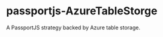 passportjs-AzureTableStorge
===========================

A PassportJS strategy backed by Azure table storage.
